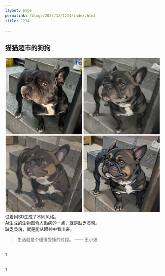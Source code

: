 ```yaml
---
layout: page
permalink: /blogs/2023/12/1214/index.html
title: 1214 

---
```


## 猫猫超市的狗狗  

<img src = "/blogs/2023/12/法斗2.jpg">
<br>
试着用SD生成了不同风格。
<br>
Ai生成的生物图令人诟病的一点，就是缺乏灵魂。
<br>
缺乏灵魂，就是能从眼神中看出来。
<br>


> 生活就是个缓慢受锤的过程。 —— 王小波

<br>1

<br>1
